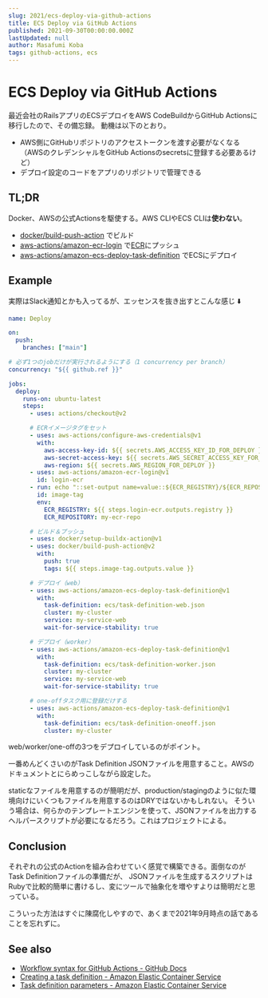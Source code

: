 ```yaml
---
slug: 2021/ecs-deploy-via-github-actions
title: ECS Deploy via GitHub Actions
published: 2021-09-30T00:00:00.000Z
lastUpdated: null
author: Masafumi Koba
tags: github-actions, ecs
---
```


# ECS Deploy via GitHub Actions

最近会社のRailsアプリのECSデプロイをAWS CodeBuildからGitHub Actionsに移行したので、その備忘録。
動機は以下のとおり。

- AWS側にGitHubリポジトリのアクセストークンを渡す必要がなくなる
  （AWSのクレデンシャルをGitHub Actionsのsecretsに登録する必要あるけど）
- デプロイ設定のコードをアプリのリポジトリで管理できる

## TL;DR

Docker、AWSの公式Actionsを駆使する。AWS CLIやECS CLIは**使わない**。

- [docker/build-push-action](https://github.com/docker/build-push-action) でビルド
- [aws-actions/amazon-ecr-login](https://github.com/aws-actions/amazon-ecr-login) で[ECR](https://aws.amazon.com/ecr/)にプッシュ
- [aws-actions/amazon-ecs-deploy-task-definition](https://github.com/aws-actions/amazon-ecs-deploy-task-definition) でECSにデプロイ

## Example

実際はSlack通知とかも入ってるが、エッセンスを抜き出すとこんな感じ ⬇️

```yaml
name: Deploy

on:
  push:
    branches: ["main"]

# 必ず1つのjobだけが実行されるようにする（1 concurrency per branch）
concurrency: "${{ github.ref }}"

jobs:
  deploy:
    runs-on: ubuntu-latest
    steps:
      - uses: actions/checkout@v2

      # ECRイメージタグをセット
      - uses: aws-actions/configure-aws-credentials@v1
        with:
          aws-access-key-id: ${{ secrets.AWS_ACCESS_KEY_ID_FOR_DEPLOY }}
          aws-secret-access-key: ${{ secrets.AWS_SECRET_ACCESS_KEY_FOR_DEPLOY }}
          aws-region: ${{ secrets.AWS_REGION_FOR_DEPLOY }}
      - uses: aws-actions/amazon-ecr-login@v1
        id: login-ecr
      - run: echo "::set-output name=value::${ECR_REGISTRY}/${ECR_REPOSITORY}:${GITHUB_SHA}"
        id: image-tag
        env:
          ECR_REGISTRY: ${{ steps.login-ecr.outputs.registry }}
          ECR_REPOSITORY: my-ecr-repo

      # ビルド＆プッシュ
      - uses: docker/setup-buildx-action@v1
      - uses: docker/build-push-action@v2
        with:
          push: true
          tags: ${{ steps.image-tag.outputs.value }}

      # デプロイ（web）
      - uses: aws-actions/amazon-ecs-deploy-task-definition@v1
        with:
          task-definition: ecs/task-definition-web.json
          cluster: my-cluster
          service: my-service-web
          wait-for-service-stability: true

      # デプロイ（worker）
      - uses: aws-actions/amazon-ecs-deploy-task-definition@v1
        with:
          task-definition: ecs/task-definition-worker.json
          cluster: my-cluster
          service: my-service-web
          wait-for-service-stability: true

      # one-offタスク用に登録だけする
      - uses: aws-actions/amazon-ecs-deploy-task-definition@v1
        with:
          task-definition: ecs/task-definition-oneoff.json
          cluster: my-cluster
```

web/worker/one-offの3つをデプロイしているのがポイント。

一番めんどくさいのがTask Definition JSONファイルを用意すること。AWSのドキュメントとにらめっこしながら設定した。

staticなファイルを用意するのが簡明だが、production/stagingのように似た環境向けにいくつもファイルを用意するのはDRYではないかもしれない。
そういう場合は、何らかのテンプレートエンジンを使って、JSONファイルを出力するヘルパースクリプトが必要になるだろう。これはプロジェクトによる。

## Conclusion

それぞれの公式のActionを組み合わせていく感覚で構築できる。面倒なのがTask Definitionファイルの準備だが、
JSONファイルを生成するスクリプトはRubyで比較的簡単に書けるし、変にツールで抽象化を増やすよりは簡明だと思っている。

こういった方法はすぐに陳腐化しやすので、あくまで2021年9月時点の話であることを忘れずに。

## See also

- [Workflow syntax for GitHub Actions - GitHub Docs](https://docs.github.com/en/actions/learn-github-actions/workflow-syntax-for-github-actions)
- [Creating a task definition - Amazon Elastic Container Service](https://docs.aws.amazon.com/AmazonECS/latest/developerguide/create-task-definition.html)
- [Task definition parameters - Amazon Elastic Container Service](https://docs.aws.amazon.com/AmazonECS/latest/developerguide/task_definition_parameters.html)
